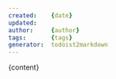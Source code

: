 ```yaml
---
created:    {date}
updated:    
author:     {author}
tags:       {tags}
generator:  todoist2markdown
---
```



{content}
